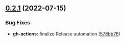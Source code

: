 ## [0.2.1](https://github.com/jaconi-io/morp/compare/v0.2.0...v0.2.1) (2022-07-15)


### Bug Fixes

* **gh-actions:** finalize Release automation ([578bb76](https://github.com/jaconi-io/morp/commit/578bb76e52137d11392c5dd794ba46066705e20c))
